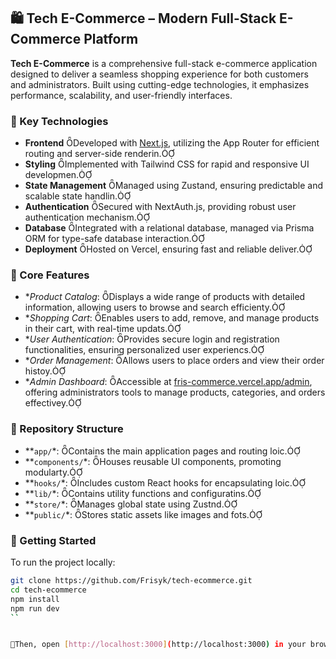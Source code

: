 ## 🛍️ Tech E-Commerce – Modern Full-Stack E-Commerce Platform

**Tech E-Commerce** is a comprehensive full-stack e-commerce application designed to deliver a seamless shopping experience for both customers and administrators. Built using cutting-edge technologies, it emphasizes performance, scalability, and user-friendly interfaces.

### 🔧 Key Technologies

- **Frontend** Developed with [Next.js](https://nextjs.org/), utilizing the App Router for efficient routing and server-side renderin.
- **Styling** Implemented with Tailwind CSS for rapid and responsive UI developmen.
- **State Management** Managed using Zustand, ensuring predictable and scalable state handlin.
- **Authentication** Secured with NextAuth.js, providing robust user authentication mechanism.
- **Database** Integrated with a relational database, managed via Prisma ORM for type-safe database interaction.
- **Deployment** Hosted on Vercel, ensuring fast and reliable deliver.

### 🛒 Core Features

- **Product Catalog*: Displays a wide range of products with detailed information, allowing users to browse and search efficienty.
- **Shopping Cart*: Enables users to add, remove, and manage products in their cart, with real-time updats.
- **User Authentication*: Provides secure login and registration functionalities, ensuring personalized user experiencs.
- **Order Management*: Allows users to place orders and view their order histoy.
- **Admin Dashboard*: Accessible at [fris-commerce.vercel.app/admin](https://fris-commerce.vercel.app/admin), offering administrators tools to manage products, categories, and orders effectivey.

### 📂 Repository Structure

- **`app/`*: Contains the main application pages and routing loic.
- **`components/`*: Houses reusable UI components, promoting modularty.
- **`hooks/`*: Includes custom React hooks for encapsulating loic.
- **`lib/`*: Contains utility functions and configuratins.
- **`store/`*: Manages global state using Zustnd.
- **`public/`*: Stores static assets like images and fots.

### 🚀 Getting Started

To run the project locally:

```bash
git clone https://github.com/Frisyk/tech-ecommerce.git
cd tech-ecommerce
npm install
npm run dev
``


Then, open [http://localhost:3000](http://localhost:3000) in your browser to view the applicaion.
